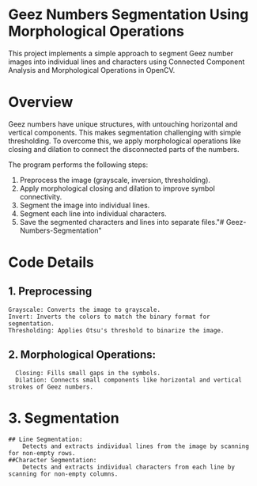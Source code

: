 # Geez Numbers Segmentation Using Morphological Operations
This project implements a simple approach to segment Geez number images into individual lines and characters using Connected Component Analysis and Morphological Operations in OpenCV.

# Overview
Geez numbers have unique structures, with untouching horizontal and vertical components. This makes segmentation challenging with simple thresholding. To overcome this, we apply morphological operations like closing and dilation to connect the disconnected parts of the numbers.

The program performs the following steps:

1. Preprocess the image (grayscale, inversion, thresholding).
2. Apply morphological closing and dilation to improve symbol connectivity.
3. Segment the image into individual lines.
4. Segment each line into individual characters.
5. Save the segmented characters and lines into separate files."# Geez-Numbers-Segmentation"
# Code Details
## 1. Preprocessing
    Grayscale: Converts the image to grayscale.
    Invert: Inverts the colors to match the binary format for segmentation.
    Thresholding: Applies Otsu's threshold to binarize the image.
## 2. Morphological Operations:
      Closing: Fills small gaps in the symbols.
      Dilation: Connects small components like horizontal and vertical strokes of Geez numbers.
# 3. Segmentation
    ## Line Segmentation:
        Detects and extracts individual lines from the image by scanning for non-empty rows.
    ##Character Segmentation: 
        Detects and extracts individual characters from each line by scanning for non-empty columns.
